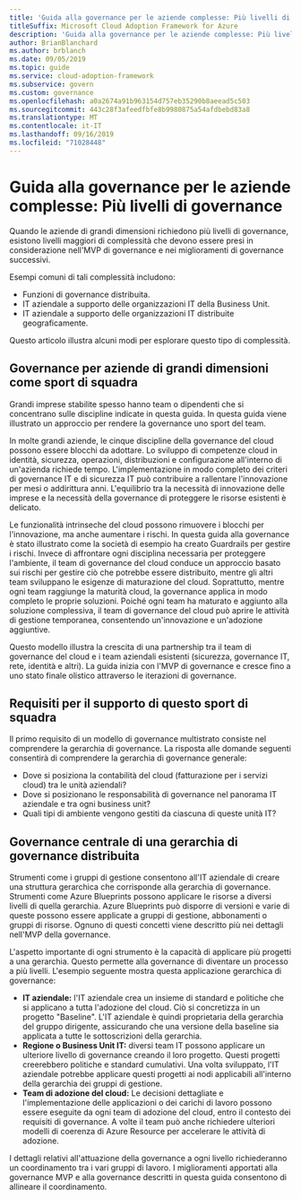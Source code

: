 ```yaml
---
title: 'Guida alla governance per le aziende complesse: Più livelli di governance'
titleSuffix: Microsoft Cloud Adoption Framework for Azure
description: 'Guida alla governance per le aziende complesse: Più livelli di governance'
author: BrianBlanchard
ms.author: brblanch
ms.date: 09/05/2019
ms.topic: guide
ms.service: cloud-adoption-framework
ms.subservice: govern
ms.custom: governance
ms.openlocfilehash: a0a2674a91b963154d757eb35290b8aeead5c503
ms.sourcegitcommit: 443c28f3afeedfbfe8b9980875a54afdbebd83a8
ms.translationtype: MT
ms.contentlocale: it-IT
ms.lasthandoff: 09/16/2019
ms.locfileid: "71028448"
---
```

# <a name="governance-guide-for-complex-enterprises-multiple-layers-of-governance"></a>Guida alla governance per le aziende complesse: Più livelli di governance

Quando le aziende di grandi dimensioni richiedono più livelli di governance, esistono livelli maggiori di complessità che devono essere presi in considerazione nell'MVP di governance e nei miglioramenti di governance successivi.

Esempi comuni di tali complessità includono:

- Funzioni di governance distribuita.
- IT aziendale a supporto delle organizzazioni IT della Business Unit.
- IT aziendale a supporto delle organizzazioni IT distribuite geograficamente.

Questo articolo illustra alcuni modi per esplorare questo tipo di complessità.

## <a name="large-enterprise-governance-is-a-team-sport"></a>Governance per aziende di grandi dimensioni come sport di squadra

Grandi imprese stabilite spesso hanno team o dipendenti che si concentrano sulle discipline indicate in questa guida. In questa guida viene illustrato un approccio per rendere la governance uno sport del team.

In molte grandi aziende, le cinque discipline della governance del cloud possono essere blocchi da adottare. Lo sviluppo di competenze cloud in identità, sicurezza, operazioni, distribuzioni e configurazione all'interno di un'azienda richiede tempo. L'implementazione in modo completo dei criteri di governance IT e di sicurezza IT può contribuire a rallentare l'innovazione per mesi o addirittura anni. L'equilibrio tra la necessità di innovazione delle imprese e la necessità della governance di proteggere le risorse esistenti è delicato.

Le funzionalità intrinseche del cloud possono rimuovere i blocchi per l'innovazione, ma anche aumentare i rischi. In questa guida alla governance è stato illustrato come la società di esempio ha creato Guardrails per gestire i rischi. Invece di affrontare ogni disciplina necessaria per proteggere l'ambiente, il team di governance del cloud conduce un approccio basato sui rischi per gestire ciò che potrebbe essere distribuito, mentre gli altri team sviluppano le esigenze di maturazione del cloud. Soprattutto, mentre ogni team raggiunge la maturità cloud, la governance applica in modo completo le proprie soluzioni. Poiché ogni team ha maturato e aggiunto alla soluzione complessiva, il team di governance del cloud può aprire le attività di gestione temporanea, consentendo un'innovazione e un'adozione aggiuntive.

Questo modello illustra la crescita di una partnership tra il team di governance del cloud e i team aziendali esistenti (sicurezza, governance IT, rete, identità e altri). La guida inizia con l'MVP di governance e cresce fino a uno stato finale olistico attraverso le iterazioni di governance.

## <a name="requirements-to-supporting-such-a-team-sport"></a>Requisiti per il supporto di questo sport di squadra

Il primo requisito di un modello di governance multistrato consiste nel comprendere la gerarchia di governance. La risposta alle domande seguenti consentirà di comprendere la gerarchia di governance generale:

- Dove si posiziona la contabilità del cloud (fatturazione per i servizi cloud) tra le unità aziendali?
- Dove si posizionano le responsabilità di governance nel panorama IT aziendale e tra ogni business unit?
- Quali tipi di ambiente vengono gestiti da ciascuna di queste unità IT?

## <a name="central-governance-of-a-distributed-governance-hierarchy"></a>Governance centrale di una gerarchia di governance distribuita

Strumenti come i gruppi di gestione consentono all'IT aziendale di creare una struttura gerarchica che corrisponde alla gerarchia di governance. Strumenti come Azure Blueprints possono applicare le risorse a diversi livelli di quella gerarchia. Azure Blueprints può disporre di versioni e varie di queste possono essere applicate a gruppi di gestione, abbonamenti o gruppi di risorse. Ognuno di questi concetti viene descritto più nei dettagli nell'MVP della governance.

L'aspetto importante di ogni strumento è la capacità di applicare più progetti a una gerarchia. Questo permette alla governance di diventare un processo a più livelli. L'esempio seguente mostra questa applicazione gerarchica di governance:

- **IT aziendale:** l'IT aziendale crea un insieme di standard e politiche che si applicano a tutta l'adozione del cloud. Ciò si concretizza in un progetto "Baseline". L'IT aziendale è quindi proprietaria della gerarchia del gruppo dirigente, assicurando che una versione della baseline sia applicata a tutte le sottoscrizioni della gerarchia.
- **Regione o Business Unit IT:** diversi team IT possono applicare un ulteriore livello di governance creando il loro progetto. Questi progetti creerebbero politiche e standard cumulativi. Una volta sviluppato, l'IT aziendale potrebbe applicare questi progetti ai nodi applicabili all'interno della gerarchia dei gruppi di gestione.
- **Team di adozione del cloud:** Le decisioni dettagliate e l'implementazione delle applicazioni o dei carichi di lavoro possono essere eseguite da ogni team di adozione del cloud, entro il contesto dei requisiti di governance. A volte il team può anche richiedere ulteriori modelli di coerenza di Azure Resource per accelerare le attività di adozione.

I dettagli relativi all'attuazione della governance a ogni livello richiederanno un coordinamento tra i vari gruppi di lavoro. I miglioramenti apportati alla governance MVP e alla governance descritti in questa guida consentono di allineare il coordinamento.

